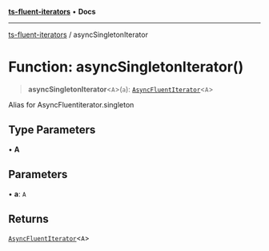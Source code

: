 [**ts-fluent-iterators**](../README.md) • **Docs**

---

[ts-fluent-iterators](../README.md) / asyncSingletonIterator

# Function: asyncSingletonIterator()

> **asyncSingletonIterator**\<`A`\>(`a`): [`AsyncFluentIterator`](../classes/AsyncFluentIterator.md)\<`A`\>

Alias for AsyncFluentiterator.singleton

## Type Parameters

• **A**

## Parameters

• **a**: `A`

## Returns

[`AsyncFluentIterator`](../classes/AsyncFluentIterator.md)\<`A`\>
